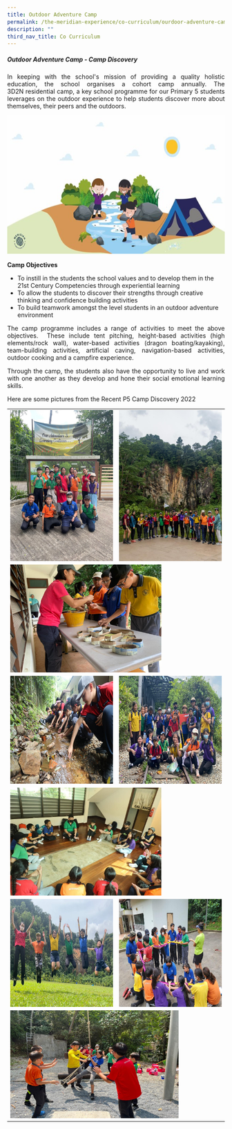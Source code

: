 ```yaml
---
title: Outdoor Adventure Camp
permalink: /the-meridian-experience/co-curriculum/ourdoor-adventure-camp/
description: ""
third_nav_title: Co Curriculum
---
```

<h5>Outdoor Adventure Camp - Camp Discovery</h5>

<p align = "justify">In keeping with the school's mission of providing a quality holistic education, the school organises a cohort camp annually. The 3D2N residential camp, a key school programme for our Primary 5 students leverages on the outdoor experience to help students discover more about themselves, their peers and the outdoors.</p>

<img src="/images/The%20Meridian%20Experience/Outdoor%20Adventure%20Camp/2023/OAC.jpg" style="width:540px;height:320px;float:center">

<b>Camp Objectives</b>

<ul>
	<li>To instill in the students the school values and to develop them in the 21st Century Competencies through experiential learning</li>
	<li>To allow the students to discover their strengths through creative thinking and confidence building activities</li>
	<li>To build teamwork amongst the level students in an outdoor adventure environment</li>
</ul>

<p align = "justify">The camp programme includes a range of activities to meet the above objectives.  These include tent pitching, height-based activities (high elements/rock wall), water-based activities (dragon boating/kayaking), team-building activities, artificial caving, navigation-based activities, outdoor cooking and a campfire experience.</p>

<p align = "justify">Through the camp, the students also have the opportunity to live and work with one another as they develop and hone their social emotional learning skills.</p>

<p align = "justify">Here are some pictures from the Recent P5 Camp Discovery 2022</p>



<table style="width:100%">

<tr>
    <td><img src="/images/The%20Meridian%20Experience/Outdoor%20Adventure%20Camp/2023/OAC1.jpg" style="width:300px;height:350px;float:center"></td>
    <td><img src="/images/The%20Meridian%20Experience/Outdoor%20Adventure%20Camp/2023/OAC5.jpg" style="width:300px;height:350px;float:center"></td>
	</tr>
	<tr>
    <td colspan="2"><img src="/images/The%20Meridian%20Experience/Outdoor%20Adventure%20Camp/2023/OAC2.jpg" style="width:350px;height:250px;float:center"></td>
	</tr>
	<tr>
    <td><img src="/images/The%20Meridian%20Experience/Outdoor%20Adventure%20Camp/2023/OAC3.jpg" style="width:350px;height:250px;float:center"></td>
    <td><img src="/images/The%20Meridian%20Experience/Outdoor%20Adventure%20Camp/2023/OAC4.jpg" style="width:350px;height:250px;float:center"></td>
	</tr>
	<tr>
    <td colspan="2"><img src="/images/The%20Meridian%20Experience/Outdoor%20Adventure%20Camp/2023/OAC6.jpg" style="width:350px;height:250px;float:center"></td>
	</tr>
	<tr>
    <td><img src="/images/The%20Meridian%20Experience/Outdoor%20Adventure%20Camp/2023/OAC7.jpg" style="width:350px;height:250px;float:center"></td>
    <td><img src="/images/The%20Meridian%20Experience/Outdoor%20Adventure%20Camp/2023/OAC8.jpg" style="width:350px;height:250px;float:center"></td>
	</tr>
	<tr>
    <td colspan="2"><img src="/images/The%20Meridian%20Experience/Outdoor%20Adventure%20Camp/2023/OAC9.jpg" style="width:390px;height:250px;float:center"></td>
	</tr>
	
</table>